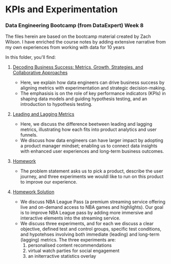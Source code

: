 # KPIs and Experimentation
### Data Engineering Bootcamp (from DataExpert) Week 8

The files herein are based on the bootcamp material created by Zach Wilson.
I have enriched the course notes by adding extensive narrative from my own experiences from working with data for 10 years

In this folder, you'll find:
1. [Decoding Business Success: Metrics, Growth, Strategies, and Collaborative Approaches](1-decoding_business_success.md)
    - Here, we explain how data engineers can drive business success by aligning metrics with experimentation and strategic decision-making.
    - The emphasisis is on the role of key performance indicators (KPIs) in shaping data models and guiding hypothesis testing, and an introduction to hypothesis testing.

2. [Leading and Lagging Metrics](2-leading_lagging_metrics)
    - Here, we discuss the difference beetween leading and lagging metrics, illustrating how each fits into product analytics and user funnels.
    - We discuss how data engineers can have larger impact by adopting a product manager mindset; enabling us to connect data insights with enhanced user experiences and long-term business outcomes.

3. [Homework](3-homework)
    - The problem statement asks us to pick a product, describe the user journey, and three experiments we wouldl like to run on this product to improve our experience.

4. [Homework Solution](4-homework_solution)
    - We discuss NBA League Pass (a premium streaming service offering live and on-demand access to NBA games and highlights). Our goal is to improve NBA League pass by adding more immersive and interactive elements into the streaming service.
    - We discuss three experiments, and for each we discuss a clear objective, defined test and control groups, specific test conditions, and hypotehses involving both immediate (leading) and long-term (lagging) metrics. The three experiments are:
        1. personalised content recommendations
        2. virtual watch parties for social engagement
        3. an initerractive statistics overlay 
